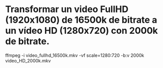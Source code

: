 # Transformar un video FullHD (1920x1080) de 16500k de bitrate a un vídeo HD (1280x720) con 2000k de bitrate.
ffmpeg -i video_fullhd_16500k.mkv -vf scale=1280:720 -b:v 2000k video_HD_2000k.mkv
